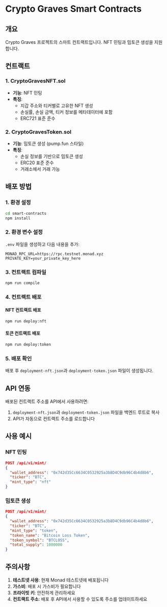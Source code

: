 # Crypto Graves Smart Contracts

## 개요
Crypto Graves 프로젝트의 스마트 컨트랙트입니다. NFT 민팅과 밈토큰 생성을 지원합니다.

## 컨트랙트

### 1. CryptoGravesNFT.sol
- **기능**: NFT 민팅
- **특징**: 
  - 지갑 주소와 티커별로 고유한 NFT 생성
  - 손실률, 손실 금액, 티커 정보를 메타데이터에 포함
  - ERC721 표준 준수

### 2. CryptoGravesToken.sol
- **기능**: 밈토큰 생성 (pump.fun 스타일)
- **특징**:
  - 손실 정보를 기반으로 밈토큰 생성
  - ERC20 표준 준수
  - 거래소에서 거래 가능

## 배포 방법

### 1. 환경 설정
```bash
cd smart-contracts
npm install
```

### 2. 환경 변수 설정
`.env` 파일을 생성하고 다음 내용을 추가:
```
MONAD_RPC_URL=https://rpc.testnet.monad.xyz
PRIVATE_KEY=your_private_key_here
```

### 3. 컨트랙트 컴파일
```bash
npm run compile
```

### 4. 컨트랙트 배포

#### NFT 컨트랙트 배포
```bash
npm run deploy:nft
```

#### 토큰 컨트랙트 배포
```bash
npm run deploy:token
```

### 5. 배포 확인
배포 후 `deployment-nft.json`과 `deployment-token.json` 파일이 생성됩니다.

## API 연동

배포된 컨트랙트 주소를 API에서 사용하려면:

1. `deployment-nft.json`과 `deployment-token.json` 파일을 백엔드 루트로 복사
2. API가 자동으로 컨트랙트 주소를 로드합니다

## 사용 예시

### NFT 민팅
```json
POST /api/v1/mint/
{
  "wallet_address": "0x742d35Cc6634C0532925a3b8D4C9db96C4b4d8b6",
  "ticker": "BTC",
  "mint_type": "nft"
}
```

### 밈토큰 생성
```json
POST /api/v1/mint/
{
  "wallet_address": "0x742d35Cc6634C0532925a3b8D4C9db96C4b4d8b6",
  "ticker": "BTC",
  "mint_type": "token",
  "token_name": "Bitcoin Loss Token",
  "token_symbol": "BTCLOSS",
  "total_supply": 1000000
}
```

## 주의사항

1. **테스트넷 사용**: 현재 Monad 테스트넷에 배포됩니다
2. **가스비**: 배포 시 가스비가 필요합니다
3. **프라이빗 키**: 안전하게 관리하세요
4. **컨트랙트 주소**: 배포 후 API에서 사용할 수 있도록 주소를 업데이트하세요 